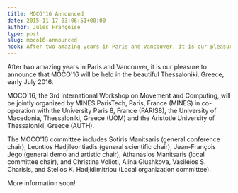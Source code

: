 ```yaml
---
title: MOCO'16 Announced
date: 2015-11-17 03:06:51+00:00
author: Jules Françoise
type: post
slug: moco16-announced
hook: After two amazing years in Paris and Vancouver, it is our pleasure to announce that MOCO'16 will be held in the beautiful Thessaloniki, Greece, early July 2016...
---
```


After two amazing years in Paris and Vancouver, it is our pleasure to announce that MOCO'16 will be held in the beautiful Thessaloniki, Greece, early July 2016.

MOCO'16, the 3rd International Workshop on Movement and Computing, will be jointly organized by MINES ParisTech, Paris, France (MINES) in co-operation with the University Paris 8, France (PARIS8), the University of Macedonia, Thessaloniki, Greece (UOM) and the Aristotle University of Thessaloniki, Greece (AUTH).

The MOCO'16 committee includes Sotiris Manitsaris (general conference chair), Leontios Hadjileontiadis (general scientific chair), Jean-François Jégo (general demo and artistic chair), Athanasios Manitsaris (local committee chair), and Christina Volioti, Alina Glushkova, Vasileios S. Charisis, and Stelios K. Hadjidimitriou (Local organization committee).

More information soon!
